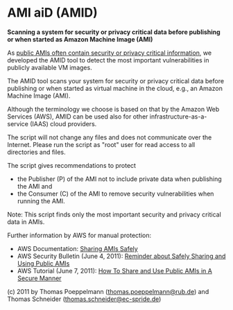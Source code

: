 # AMI aiD (AMID)

**Scanning a system for security or privacy critical data before publishing or when started as Amazon Machine Image (AMI)**

As [public AMIs often contain security or privacy critical information](http://trust.cased.de/AMID), we developed the AMID tool to detect the most important vulnerabilities in publicly available VM images.

The AMID tool scans your system for security or privacy critical data before publishing or when started as virtual machine in the cloud, e.g., an Amazon Machine Image (AMI).

Although the terminology we choose is based on that by the Amazon Web Services (AWS), AMID can be used also for other infrastructure-as-a-service (IAAS) cloud providers.

The script will not change any files and does not communicate over the Internet. Please run the script as "root" user for read access to all directories and files.

The script gives recommendations to protect
- the Publisher (P) of the AMI not to include private data when publishing the AMI and
- the Consumer (C) of the AMI to remove security vulnerabilities when running the AMI.

Note: This script finds only the most important security and privacy critical data in AMIs.

Further information by AWS for manual protection:
  * AWS Documentation: [Sharing AMIs Safely](http://docs.amazonwebservices.com/AWSEC2/latest/UserGuide/index.html?AESDG-chapter-sharingamis.html)
  * AWS Security Bulletin (June 4, 2011): [Reminder about Safely Sharing and Using Public AMIs](http://aws.amazon.com/security/security-bulletins/reminder-about-safely-sharing-and-using-public-amis/)
  * AWS Tutorial (June 7, 2011): [How To Share and Use Public AMIs in A Secure Manner](http://aws.amazon.com/articles/0155828273219400)

(c) 2011 by Thomas Poeppelmann (thomas.poeppelmann@rub.de) and Thomas Schneider (thomas.schneider@ec-spride.de)
